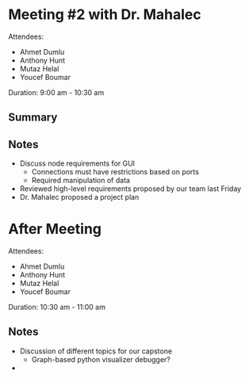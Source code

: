 # Meeting #2 with Dr. Mahalec

Attendees:

- Ahmet Dumlu
- Anthony Hunt
- Mutaz Helal
- Youcef Boumar

Duration: 9:00 am - 10:30 am

## Summary

## Notes

- Discuss node requirements for GUI
  - Connections must have restrictions based on ports
  - Required manipulation of data
- Reviewed high-level requirements proposed by our team last Friday
- Dr. Mahalec proposed a project plan

# After Meeting

Attendees:

- Ahmet Dumlu
- Anthony Hunt
- Mutaz Helal
- Youcef Boumar

Duration: 10:30 am - 11:00 am

## Notes

- Discussion of different topics for our capstone
  - Graph-based python visualizer debugger?
-
